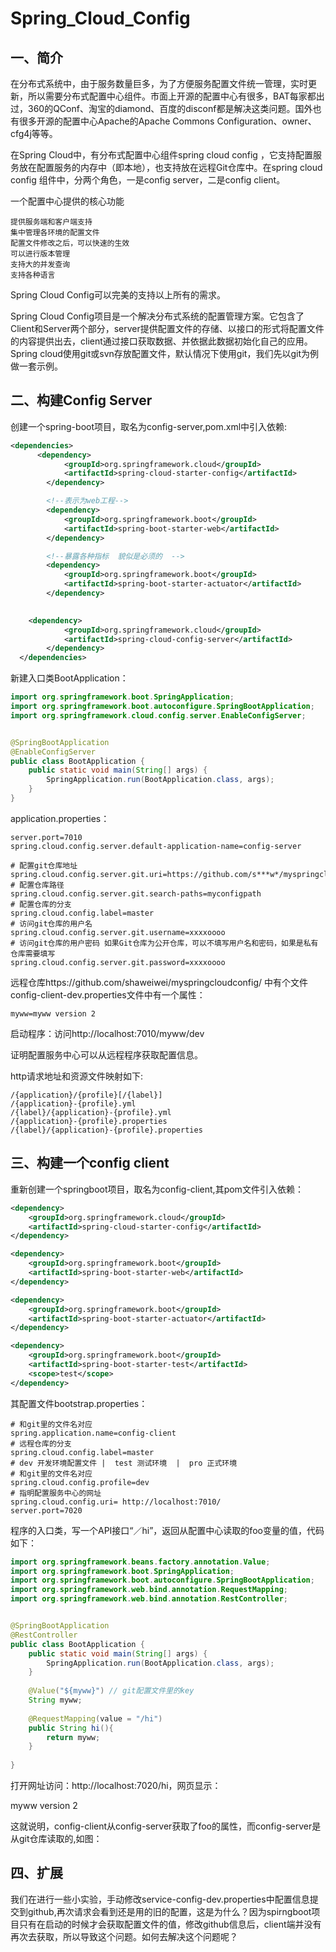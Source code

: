 # Spring_Cloud_Config

[1]: https://www.cnblogs.com/shamo89/p/8016908.html
[2]: http://download.csdn.net/download/u013081610/10152869

## 一、简介

在分布式系统中，由于服务数量巨多，为了方便服务配置文件统一管理，实时更新，所以需要分布式配置中心组件。市面上开源的配置中心有很多，BAT每家都出过，360的QConf、淘宝的diamond、百度的disconf都是解决这类问题。国外也有很多开源的配置中心Apache的Apache Commons Configuration、owner、cfg4j等等。

在Spring Cloud中，有分布式配置中心组件spring cloud config ，它支持配置服务放在配置服务的内存中（即本地），也支持放在远程Git仓库中。在spring cloud config 组件中，分两个角色，一是config server，二是config client。


一个配置中心提供的核心功能

    提供服务端和客户端支持
    集中管理各环境的配置文件
    配置文件修改之后，可以快速的生效
    可以进行版本管理
    支持大的并发查询
    支持各种语言

Spring Cloud Config可以完美的支持以上所有的需求。

Spring Cloud Config项目是一个解决分布式系统的配置管理方案。它包含了Client和Server两个部分，server提供配置文件的存储、以接口的形式将配置文件的内容提供出去，client通过接口获取数据、并依据此数据初始化自己的应用。Spring cloud使用git或svn存放配置文件，默认情况下使用git，我们先以git为例做一套示例。


## 二、构建Config Server

创建一个spring-boot项目，取名为config-server,pom.xml中引入依赖:

```xml 
<dependencies>
      <dependency>
            <groupId>org.springframework.cloud</groupId>
            <artifactId>spring-cloud-starter-config</artifactId>
        </dependency>

        <!--表示为web工程-->
        <dependency>
            <groupId>org.springframework.boot</groupId>
            <artifactId>spring-boot-starter-web</artifactId>
        </dependency>

        <!--暴露各种指标  貌似是必须的  -->
        <dependency>
            <groupId>org.springframework.boot</groupId>
            <artifactId>spring-boot-starter-actuator</artifactId>
        </dependency>

      
    <dependency>
            <groupId>org.springframework.cloud</groupId>
            <artifactId>spring-cloud-config-server</artifactId>
        </dependency>
  </dependencies>
```

新建入口类BootApplication：

```java 
import org.springframework.boot.SpringApplication;
import org.springframework.boot.autoconfigure.SpringBootApplication;
import org.springframework.cloud.config.server.EnableConfigServer;


@SpringBootApplication
@EnableConfigServer
public class BootApplication {
    public static void main(String[] args) {
        SpringApplication.run(BootApplication.class, args);
    }
}
```


application.properties：

```properties
server.port=7010
spring.cloud.config.server.default-application-name=config-server

# 配置git仓库地址
spring.cloud.config.server.git.uri=https://github.com/s***w*/myspringcloudconfig
# 配置仓库路径
spring.cloud.config.server.git.search-paths=myconfigpath
# 配置仓库的分支
spring.cloud.config.label=master
# 访问git仓库的用户名
spring.cloud.config.server.git.username=xxxxoooo
# 访问git仓库的用户密码 如果Git仓库为公开仓库，可以不填写用户名和密码，如果是私有仓库需要填写
spring.cloud.config.server.git.password=xxxxoooo
```


远程仓库https://github.com/shaweiwei/myspringcloudconfig/ 中有个文件config-client-dev.properties文件中有一个属性：

```properties
myww=myww version 2
```


启动程序：访问http://localhost:7010/myww/dev


证明配置服务中心可以从远程程序获取配置信息。

http请求地址和资源文件映射如下:

    /{application}/{profile}[/{label}]
    /{application}-{profile}.yml
    /{label}/{application}-{profile}.yml
    /{application}-{profile}.properties
    /{label}/{application}-{profile}.properties


## 三、构建一个config client

重新创建一个springboot项目，取名为config-client,其pom文件引入依赖：

```xml
<dependency>
    <groupId>org.springframework.cloud</groupId>
    <artifactId>spring-cloud-starter-config</artifactId>
</dependency>

<dependency>
    <groupId>org.springframework.boot</groupId>
    <artifactId>spring-boot-starter-web</artifactId>
</dependency>

<dependency>
    <groupId>org.springframework.boot</groupId>
    <artifactId>spring-boot-starter-actuator</artifactId>
</dependency>

<dependency>
    <groupId>org.springframework.boot</groupId>
    <artifactId>spring-boot-starter-test</artifactId>
    <scope>test</scope>
</dependency>
```




其配置文件bootstrap.properties：

```properties
# 和git里的文件名对应
spring.application.name=config-client
# 远程仓库的分支
spring.cloud.config.label=master
# dev 开发环境配置文件 |  test 测试环境  |  pro 正式环境
# 和git里的文件名对应
spring.cloud.config.profile=dev
# 指明配置服务中心的网址
spring.cloud.config.uri= http://localhost:7010/
server.port=7020
```



程序的入口类，写一个API接口“／hi”，返回从配置中心读取的foo变量的值，代码如下：


```java 
import org.springframework.beans.factory.annotation.Value;
import org.springframework.boot.SpringApplication;
import org.springframework.boot.autoconfigure.SpringBootApplication;
import org.springframework.web.bind.annotation.RequestMapping;
import org.springframework.web.bind.annotation.RestController;


@SpringBootApplication
@RestController
public class BootApplication {
    public static void main(String[] args) {
        SpringApplication.run(BootApplication.class, args);
    }
    
    @Value("${myww}") // git配置文件里的key
    String myww;
    
    @RequestMapping(value = "/hi")
    public String hi(){
        return myww;
    }
    
}
```


打开网址访问：http://localhost:7020/hi，网页显示：

myww version 2

这就说明，config-client从config-server获取了foo的属性，而config-server是从git仓库读取的,如图：

## 四、扩展

我们在进行一些小实验，手动修改service-config-dev.properties中配置信息提交到github,再次请求会看到还是用的旧的配置，这是为什么？因为spirngboot项目只有在启动的时候才会获取配置文件的值，修改github信息后，client端并没有再次去获取，所以导致这个问题。如何去解决这个问题呢？

